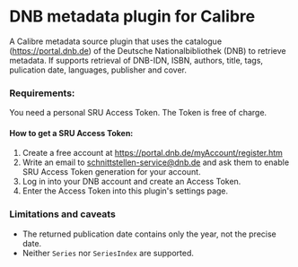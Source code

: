 # DNB metadata plugin for Calibre

A Calibre metadata source plugin that uses the catalogue (https://portal.dnb.de) of the Deutsche Nationalbibliothek (DNB) to retrieve metadata.
If supports retrieval of DNB-IDN, ISBN, authors, title, tags, pulication date, languages, publisher and cover.


### Requirements:

You need a personal SRU Access Token. The Token is free of charge.

#### How to get a SRU Access Token:

1. Create a free account at https://portal.dnb.de/myAccount/register.htm
1. Write an email to schnittstellen-service@dnb.de and ask them to enable SRU Access Token generation for your account.
1. Log in into your DNB account and create an Access Token.
1. Enter the Access Token into this plugin's settings page.


### Limitations and caveats

- The returned publication date contains only the year, not the precise date.
- Neither `Series` nor `SeriesIndex` are supported.
